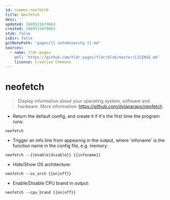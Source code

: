 ```yaml
---
id: common.neofetch
title: Neofetch
desc: ''
updated: 1689531679663
created: 1689531679663
stub: false
isDir: false
gitNotePath: 'pages/{{ noteHiearchy }}.md'
sources:
  - name: tldr-pages
    url: 'https://github.com/tldr-pages/tldr/blob/master/LICENSE.md'
    license: Creative Commons
---
```

# neofetch

> Display information about your operating system, software and hardware.
> More information: <https://github.com/dylanaraps/neofetch>.

- Return the default config, and create it if it's the first time the program runs:

`neofetch`

- Trigger an info line from appearing in the output, where 'infoname' is the function name in the config file, e.g. memory:

`neofetch --{{enable|disable}} {{infoname}}`

- Hide/Show OS architecture:

`neofetch --os_arch {{on|off}}`

- Enable/Disable CPU brand in output:

`neofetch --cpu_brand {{on|off}}`

